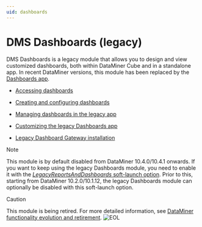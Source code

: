 ```yaml
---
uid: dashboards
---
```


# DMS Dashboards (legacy)

DMS Dashboards is a legacy module that allows you to design and view customized dashboards, both within DataMiner Cube and in a standalone app. In recent DataMiner versions, this module has been replaced by the [Dashboards app](xref:newR_D).

- [Accessing dashboards](xref:Accessing_dashboards)

- [Creating and configuring dashboards](xref:Creating_and_configuring_dashboards1#creating-and-configuring-dashboards)

- [Managing dashboards in the legacy app](xref:Managing_dashboards_in_the_legacy_app)

- [Customizing the legacy Dashboards app](xref:Customizing_the_legacy_Dashboards_app)

- [Legacy Dashboard Gateway installation](xref:Legacy_Dashboard_Gateway_installation)

> [!NOTE]
> This module is by default disabled from DataMiner 10.4.0/10.4.1 onwards.<!-- RN 37786 --> If you want to keep using the legacy Dashboards module, you need to enable it with the [*LegacyReportsAndDashboards* soft-launch option](xref:Overview_of_Soft_Launch_Options#legacyreportsanddashboards). Prior to this, starting from DataMiner 10.2.0/10.1.12, the legacy Dashboards module can optionally be disabled with this soft-launch option.

> [!CAUTION]
> This module is being retired. For more detailed information, see [DataMiner functionality evolution and retirement](xref:Software_support_life_cycles#dataminer-functionality-evolution-and-retirement). ![EOL](~/user-guide/images/EOL_Duo.png)
